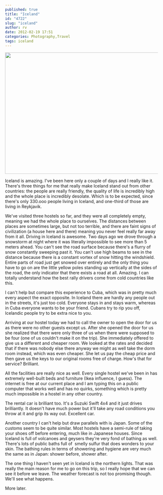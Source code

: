 ```yaml
---
published: true
title: "Iceland"
id: "4722"
slug: "iceland"
author: rv
date: 2012-02-19 17:51
categories: Photography,Travel
tags: iceland
---
```

<a href="https://s3.amazonaws.com/cfwblog/uploads/2012/02/IMG_94781.jpg"><img class="aligncenter size-large wp-image-4723" title="IMG_9478[1]" src="https://s3.amazonaws.com/cfwblog/uploads/2012/02/IMG_94781-600x400.jpg" alt="" width="600" height="400" /></a>

Iceland is amazing. I've been here only a couple of days and I really like it. There's three things for me that really make Iceland stand out from other countries: the people are really friendly, the quality of life is incredibly high and the whole place is incredibly desolate. Which is to be expected, since there's only 330.ooo people living in Iceland, and one-third of those are living in Reykjavik.

We've visited three hostels so far, and they were all completely empty, meaning we had the whole place to ourselves. The distances between places are sometimes large, but not too terrible, and there are faint signs of civilization (a house here and there) meaning you never feel really far away from it all. Driving in Iceland is awesome. Two days ago we drove through a snowstorm at night where it was literally impossible to see more than 5 meters ahead. You can't see the road surface because there's a flurry of snow constantly sweeping past it. You can't use high beams to see in the distance because there is a constant vortex of snow hitting the windshield. Entire parts of road just get snowed over entirely and the only thing you have to go on are the little yellow poles standing up vertically at the sides of the road, the only indicator that there exists a road at all. Amazing. I can totally understand how the best rally drivers come from cold countries like this.

I can't help but compare this experience to Cuba, which was in pretty much every aspect the exact opposite. In Iceland there are hardly any people out in the streets, it's just too cold. Everyone stays in and stays warm, whereas in Cuba everyone wants to be your friend. Cubans try to rip you off, Icelandic people try to be extra nice to you.

Arriving at our hostel today we had to call the owner to open the door for us as there were no other guests except us. After she opened the door for us she realized that there were only three of us when there were supposed to be four (one of us couldn't make it on the trip). She immediately offered to give us a different and cheaper room. We looked at the rates and decided that if there was nobody else there anyway we might as well take the dorm room instead, which was even cheaper. She let us pay the cheap price and then gave us the keys to our original rooms free of charge. How's that for service? Brilliant.

All the facilities are really nice as well. Every single hostel we've been in has extremely well-built beds and furniture (Ikea influence, I guess). The internet is free at our current place and I am typing this on a public computer that works well and has no quirks, something which is pretty much impossible in a hostel in any other country.

The rental car is brilliant too. It's a Suzuki Swift 4x4 and it just drives brilliantly. It doesn't have much power but it'll take any road conditions you throw at it and grip its way out. Excellent car.

Another country I can't help but draw parallels with is Japan. Some of the customs seem to be quite similar. Most hostels have a semi-rule of taking your shoes off before entering, much like in Japanese houses. Since Iceland is full of volcanoes and geysers they're very fond of bathing as well. There's lots of public baths full of  smelly sulfur that does wonders to your skin. The bathing rules in terms of showering and hygiene are very much the same as in Japan: shower before, shower after.

The one thing I haven't seen yet in Iceland is the northern lights. That was really the main reason for me to go on this trip, so I really hope that we can see it before we leave. The weather forecast is not too promising though. We'll see what happens.

More later.

&nbsp;

&nbsp;

&nbsp;